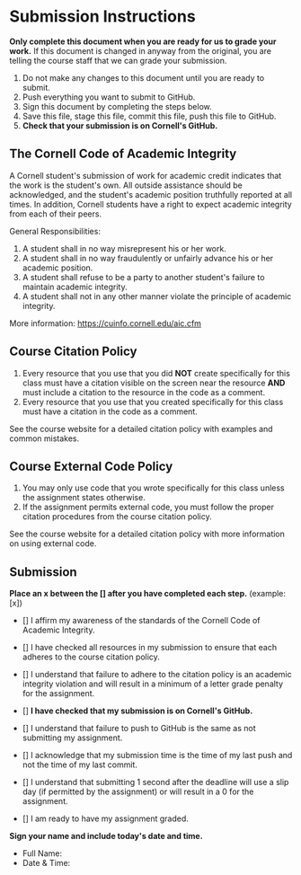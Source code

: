 # Submission Instructions

**Only complete this document when you are ready for us to grade your work.** If this document is changed in anyway from the original, you are telling the course staff that we can grade your submission.

1. Do not make any changes to this document until you are ready to submit.
2. Push everything you want to submit to GitHub.
3. Sign this document by completing the steps below.
4. Save this file, stage this file, commit this file, push this file to GitHub.
5. **Check that your submission is on Cornell's GitHub.**

## The Cornell Code of Academic Integrity

A Cornell student's submission of work for academic credit indicates that the work is the student's own. All outside assistance should be acknowledged, and the student's academic position truthfully reported at all times. In addition, Cornell students have a right to expect academic integrity from each of their peers.

General Responsibilities:
1. A student shall in no way misrepresent his or her work.
2. A student shall in no way fraudulently or unfairly advance his or her academic position.
3. A student shall refuse to be a party to another student's failure to maintain academic integrity.
4. A student shall not in any other manner violate the principle of academic integrity.

More information: <https://cuinfo.cornell.edu/aic.cfm>

## Course Citation Policy

1. Every resource that you use that you did **NOT** create specifically for this class must have a citation visible on the screen near the resource **AND** must include a citation to the resource in the code as a comment.
2. Every resource that you use that you created specifically for this class must have a citation in the code as a comment.

See the course website for a detailed citation policy with examples and common mistakes.

## Course External Code Policy

1. You may only use code that you wrote specifically for this class unless the assignment states otherwise.
2. If the assignment permits external code, you must follow the proper citation procedures from the course citation policy.

See the course website for a detailed citation policy with more information on using external code.

## Submission

**Place an x between the [] after you have completed each step.** (example: [x])

- [] I affirm my awareness of the standards of the Cornell Code of Academic Integrity.
- [] I have checked all resources in my submission to ensure that each adheres to the course citation policy.
- [] I understand that failure to adhere to the citation policy is an academic integrity violation and will result in a minimum of a letter grade penalty for the assignment.

- [] **I have checked that my submission is on Cornell's GitHub.**
- [] I understand that failure to push to GitHub is the same as not submitting my assignment.
- [] I acknowledge that my submission time is the time of my last push and not the time of my last commit.
- [] I understand that submitting 1 second after the deadline will use a slip day (if permitted by the assignment) or will result in a 0 for the assignment.

- [] I am ready to have my assignment graded.

**Sign your name and include today's date and time.**

- Full Name:
- Date & Time:
